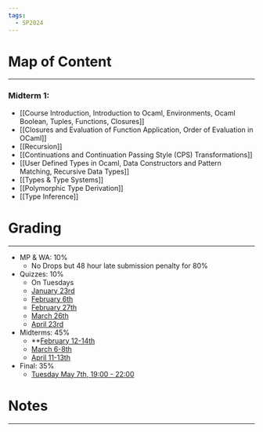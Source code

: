 ```yaml
---
tags:
  - SP2024
---
```

# Map of Content
---
### Midterm 1:
- [[Course Introduction, Introduction to Ocaml, Environments, Ocaml Boolean, Tuples, Functions, Closures]]
- [[Closures and Evaluation of Function Application, Order of Evaluation in OCaml]]
- [[Recursion]]
- [[Continuations and Continuation Passing Style (CPS) Transformations]]
- [[User Defined Types in Ocaml, Data Constructors and Pattern Matching, Recursive Data Types]]
- [[Types & Type Systems]]
- [[Polymorphic Type Derivation]]
- [[Type Inference]]
# Grading
---
* MP & WA: 10%
	* No Drops but 48 hour late submission penalty for 80%
* Quizzes: 10%
	* On Tuesdays
	* <u>January 23rd</u>
	* <u>February 6th</u>
	* <u>February 27th</u>
	* <u>March 26th</u>
	* <u>April 23rd</u>
* Midterms: 45%
	* **<u>February 12-14th</u>
	* <u>March 6-8th</u>
	* <u>April 11-13th</u>
* Final: 35%
	* <u>Tuesday May 7th, 19:00 - 22:00</u>
# Notes
---

